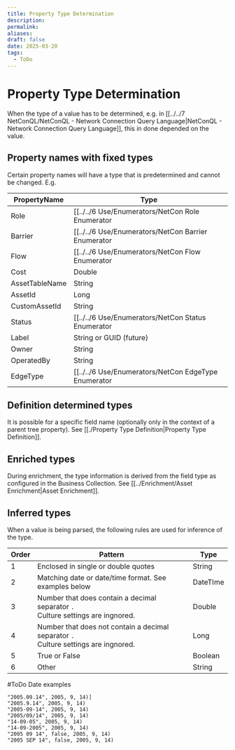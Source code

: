 ```yaml
---
title: Property Type Determination
description: 
permalink: 
aliases: 
draft: false
date: 2025-03-20
tags:
  - ToDo
---
```

# Property Type Determination

When the type of a value has to be determined, e.g. in [[../../7 NetConQL/NetConQL - Network Connection Query Language|NetConQL - Network Connection Query Language]], this in done depended on the value.

## Property names with fixed types

Certain property names will have a type that is predetermined and cannot be changed. E.g.

| PropertyName   | Type                       |
| -------------- | -------------------------- |
| Role           | [[../../6 Use/Enumerators/NetCon Role Enumerator|NetCon Role Enumerator]]     |
| Barrier        | [[../../6 Use/Enumerators/NetCon Barrier Enumerator|NetCon Barrier Enumerator]]  |
| Flow           | [[../../6 Use/Enumerators/NetCon Flow Enumerator|NetCon Flow Enumerator]]     |
| Cost           | Double                     |
| AssetTableName | String                     |
| AssetId        | Long                       |
| CustomAssetId  | String                     |
| Status         | [[../../6 Use/Enumerators/NetCon Status Enumerator|NetCon Status Enumerator]]   |
| Label          | String or GUID (future)    |
| Owner          | String                     |
| OperatedBy     | String                     |
| EdgeType       | [[../../6 Use/Enumerators/NetCon EdgeType Enumerator|NetCon EdgeType Enumerator]] |
## Definition determined types

It is possible for a specific field name (optionally only in the context of a parent tree property).
See [[./Property Type Definition|Property Type Definition]].

## Enriched types

During enrichment, the type information is derived from the field type as configured in the Business Collection.
See [[../Enrichment/Asset Enrichment|Asset Enrichment]].
## Inferred types

When a value is being parsed, the following rules are used for inference of the type.

| Order | Pattern                                                                                | Type     |
| ----- | -------------------------------------------------------------------------------------- | -------- |
| 1     | Enclosed in single or double quotes                                                    | String   |
| 2     | Matching date or date/time format. See examples below                                  | DateTIme |
| 3     | Number that does contain a decimal separator `.`<br>Culture settings are ingnored.     | Double   |
| 4     | Number that does not contain a decimal separator `.`<br>Culture settings are ingnored. | Long     |
| 5     | True or False                                                                          | Boolean  |
| 6     | Other                                                                                  | String   |

#ToDo
Date examples

    "2005.09.14", 2005, 9, 14)] 
    "2005.9.14", 2005, 9, 14)
    "2005-09-14", 2005, 9, 14)
    "2005/09/14", 2005, 9, 14)
    "14-09-05", 2005, 9, 14)
    "14-09-2005", 2005, 9, 14)
    "2005 09 14", false, 2005, 9, 14)
    "2005 SEP 14", false, 2005, 9, 14)
